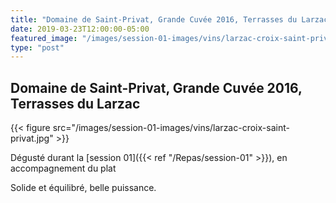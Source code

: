 ```yaml
---
title: "Domaine de Saint-Privat, Grande Cuvée 2016, Terrasses du Larzac"
date: 2019-03-23T12:00:00-05:00
featured_image: "/images/session-01-images/vins/larzac-croix-saint-privat.jpg"
type: "post"
---
```


Domaine de Saint-Privat, Grande Cuvée 2016, Terrasses du Larzac
---------------------------

{{< figure src="/images/session-01-images/vins/larzac-croix-saint-privat.jpg" >}}

Dégusté durant la [session 01]({{< ref "/Repas/session-01" >}}), en accompagnement du plat

Solide et équilibré, belle puissance.

